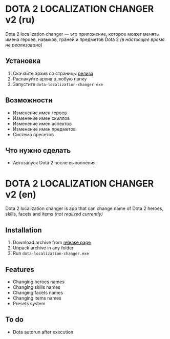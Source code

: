 # DOTA 2 LOCALIZATION CHANGER v2 (ru)
Dota 2 localization changer — это приложение, которое может менять имена героев, навыков, граней и предметов Dota 2 *(в настоящее время не реализовано)*
## Установка
1. Скачайте архив со страницы [релиза](https://github.com/r41ngee/dota-lc-cli/releases/latest)
2. Распакуйте архив в любую папку
3. Запустите `dota-localization-changer.exe`

## Возможности
- Изменение имен героев
- Изменение имен скиллов
- Изменение имен аспектов
- Изменение имен предметов
- Система пресетов

## Что нужно сделать
- Автозапуск Dota 2 после выполнения


# DOTA 2 LOCALIZATION CHANGER v2 (en)
Dota 2 localization changer is app that can change name of Dota 2 heroes, skills, facets and items *(not realized currently)*
## Installation
1. Download archive from [release page](https://github.com/r41ngee/dota-lc-cli/releases/latest)
2. Unpack archive in any folder
3. Run `dota-localization-changer.exe`

## Features
- Changing heroes names
- Changing skills names
- Changing facets names
- Changing items names
- Presets system

## To do
- Dota autorun after execution